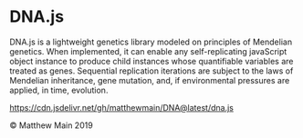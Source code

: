 # DNA.js

DNA.js is a lightweight genetics library modeled on principles of Mendelian genetics. When implemented, it can enable any self-replicating javaScript object instance to produce child instances whose quantifiable variables are treated as genes. Sequential replication iterations are subject to the laws of Mendelian inheritance, gene mutation, and, if environmental pressures are applied, in time, evolution. 

https://cdn.jsdelivr.net/gh/matthewmain/DNA@latest/dna.js

© Matthew Main 2019
